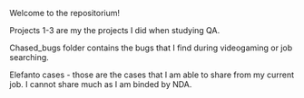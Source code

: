 Welcome to the repositorium!

Projects 1-3 are my the projects I did when studying QA.

Chased_bugs folder contains the bugs that I find during videogaming or job searching.

Elefanto cases - those are the cases that I am able to share from my current job. I cannot share much as I am binded by NDA.
